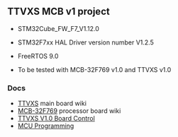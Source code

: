 ## TTVXS MCB v1 project

 * STM32Cube_FW_F7_V1.12.0
 * STM32F7xx HAL Driver version number V1.2.5
 * FreeRTOS 9.0

 * To be tested with MCB-32F769 v1.0 and TTVXS v1.0

### Docs

 * [TTVXS](https://afi-project.jinr.ru/projects/ttvxs/wiki) main board wiki
 * [MCB-32F769](https://afi-project.jinr.ru/projects/mcb-32f769/wiki/Wiki) processor board wiki
 * [TTVXS V1.0 Board Control](https://afi-project.jinr.ru/projects/ttvxs/wiki/TTVXS_V10_Board_Control)
 * [MCU Programming](https://afi-project.jinr.ru/projects/tdc72vhl/wiki/MCU_Programming)

